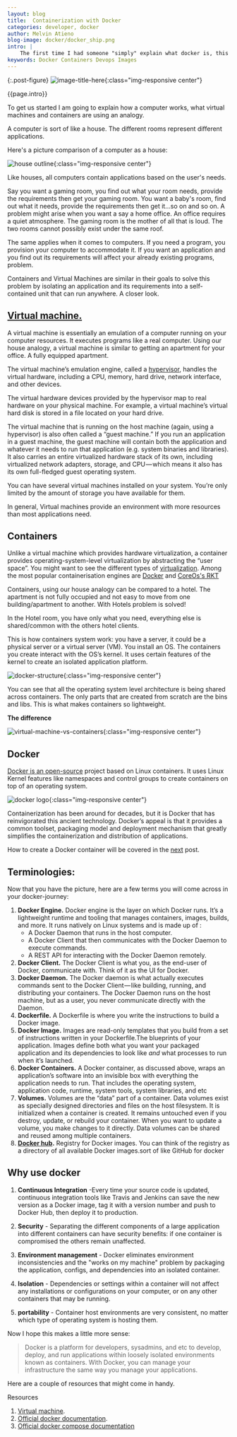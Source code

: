 ```yaml
---
layout: blog
title:  Containerization with Docker
categories: developer, docker
author: Melvin Atieno
blog-image: docker/docker_ship.png
intro: |
    The first time I had someone "simply" explain what docker is, this is what they said, "Docker is a platform for developers and sysadmins to develop, deploy, and run applications with containers".If you are a beginner programmer or techie you probably need to understand the fundamental concepts around containers and how they compare to virtual machines before you can fully dive into dockerization. This is a beginner-friendly guide that I hope will serve that purpose.
keywords: Docker Containers Devops Images 
---
```


{:.post-figure}
![image-title-here](/assets/images/blog/{{page.blog-image}}){:class="img-responsive center"}

{{page.intro}}

To get us started I am going to explain how a computer works, what virtual machines and containers are using an analogy.

A computer is sort of like a house. The different rooms represent different applications.

Here's a picture comparison of a computer as a house:

![house outline](/assets/images/blog/docker/housevscomp.jpg){:class="img-responsive center"}

Like houses, all computers contain applications based on the user's needs.

Say you want a gaming room, you find out what your room needs, provide the requirements then get your gaming room. You want a baby's room, find out what it needs, provide the requirements then get it...so on and so on.
A  problem might arise when you want a say a home office. An office requires a quiet atmosphere. The gaming room is the mother of all that is loud. The two rooms cannot possibly exist under the same roof.

The same applies when it comes to computers. If you need a program, you provision your computer to accommodate it. If you want an application and you find out its requirements will affect your already existing programs, problem.

Containers and Virtual Machines are similar in their goals to solve this problem by isolating an application and its requirements into a self-contained unit that can run anywhere.
A closer look.

## [Virtual machine.](https://azure.microsoft.com/en-us/overview/what-is-a-virtual-machine/)
A virtual machine is essentially an emulation of a computer running on your computer resources. It executes programs like a real computer.
Using our house analogy, a virtual machine is similar to getting an apartment for your office. A fully equipped apartment.

The virtual machine’s emulation engine, called a [hypervisor](https://www.networkworld.com/article/3243262/virtualization/what-is-a-hypervisor.html), handles the virtual hardware, including a CPU, memory, hard drive, network interface, and other devices.

The virtual hardware devices provided by the hypervisor map to real hardware on your physical machine. For example, a virtual machine’s virtual hard disk is stored in a file located on your hard drive.

The virtual machine that is running on the host machine (again, using a hypervisor) is also often called a “guest machine.” If you run an application in a guest machine, the guest machine will contain both the application and whatever it needs to run that application (e.g. system binaries and libraries). It also carries an entire virtualized hardware stack of its own, including virtualized network adapters, storage, and CPU — which means it also has its own full-fledged guest operating system.

You can have several virtual machines installed on your system. You’re only limited by the amount of storage you have available for them.

In general, Virtual machines provide an environment with more resources than most applications need.

## Containers

Unlike a virtual machine which provides hardware virtualization, a container provides operating-system-level virtualization by abstracting the “user space”. You might want to see the different types of [virtualization](https://www.redswitches.com/blog/different-types-virtualization-cloud-computing-explained/). Among the most popular containerisation engines are [Docker](https://docs.docker.com) and [CoreOs's RKT](https://coreos.com/rkt/)

Containers, using our house analogy can be compared to a hotel. The apartment is not fully occupied and not easy to move from one building/apartment to another. With Hotels problem is solved!

In the Hotel room, you have only what you need, everything else is shared/common with the others hotel clients.

This is how containers system work:
 you have a server, it could be a physical server or a virtual server (VM). You install an OS. The containers you create interact with the OS’s kernel. It uses certain features of the kernel to create an isolated application platform.

![docker-structure](/assets/images/blog/docker/docker-structure.png){:class="img-responsive center"}

You can see that all the operating system level architecture is being shared across containers. The only parts that are created from scratch are the bins and libs. This is what makes containers so lightweight.

**The difference**

![virtual-machine-vs-containers](/assets/images/blog/docker/Container-vs-VMs.jpg){:class="img-responsive center"}

## Docker

[Docker is an open-source](https://docs.docker.com/get-started/) project based on Linux containers. It uses Linux Kernel features like namespaces and control groups to create containers on top of an operating system.

![docker logo](/assets/images/blog/docker/dockerlogo.png){:class="img-responsive center"}

Containerization has been around for decades, but it is Docker that has reinvigorated this ancient technology. Docker’s appeal is that it provides a common toolset, packaging model and deployment mechanism that greatly simplifies the containerization and distribution of applications.

How to create a Docker container will be covered in the [next](/blog/2018/11/08/developing-with-docker.html) post.

## Terminologies:

Now that you have the picture, here are a few terms you will come across in your docker-journey:

1. **Docker Engine.**
    Docker engine is the layer on which Docker runs. It’s a lightweight runtime and tooling that manages containers, images, builds, and more. It runs natively on Linux systems and is made up of :
    - A Docker Daemon that runs in the host computer.
    - A Docker Client that then communicates with the Docker Daemon to execute commands.
    - A REST API for interacting with the Docker Daemon remotely.
2. **Docker Client.**
    The Docker Client is what you, as the end-user of Docker, communicate with. Think of it as the UI for Docker.
3. **Docker Daemon.**
    The Docker daemon is what actually executes commands sent to the Docker Client — like building, running, and distributing your containers. The Docker Daemon runs on the host machine, but as a user, you never communicate directly with the Daemon.
4. **Dockerfile.**
    A Dockerfile is where you write the instructions to build a Docker image.
5. **Docker Image.**
    Images are read-only templates that you build from a set of instructions written in your Dockerfile.The blueprints of your application. Images define both what you want your packaged application and its dependencies to look like *and* what processes to run when it’s launched.
6. **Docker Containers.**
    A Docker container, as discussed above, wraps an application’s software into an invisible box with everything the application needs to run. That includes the operating system, application code, runtime, system tools, system libraries, and etc
7. **Volumes.**
    Volumes are the “data” part of a container. Data volumes exist as specially designed directories and files on the host filesystem. It is initialized when a container is created. It remains untouched even if you destroy, update, or rebuild your container. When you want to update a volume, you make changes to it directly. Data volumes can be shared and reused among multiple containers.
8. **[Docker hub](https://hub.docker.com).**
    Registry for Docker images. You can think of the registry as a directory of all available Docker images.sort of like GitHub for docker

## Why use docker

1. **Continuous Integration** -Every time your source code is updated, continuous integration tools like Travis and Jenkins can save the new version as a Docker image, tag it with a version number and push to Docker Hub, then deploy it to production.

2. **Security** - Separating the different components of a large application into different containers can have security benefits: if one container is compromised the others remain unaffected.

3. **Environment management** -  Docker eliminates environment inconsistencies and the "works on my machine" problem by packaging the application, configs, and dependencies into an isolated container.

4. **Isolation** - Dependencies or settings within a container will not affect any installations or configurations on your computer, or on any other containers that may be running.

5. **portability** - Container host environments are very consistent, no matter which type of operating system is hosting them.

Now I hope this makes a little more sense:
> Docker is a platform for developers, sysadmins, and etc to develop, deploy, and run applications within loosely isolated environments known as containers.
With Docker, you can manage your infrastructure the same way you manage your applications.

Here are a couple of resources that might come in handy.

Resources

1. [Virtual machine](https://en.wikipedia.org/wiki/Virtual_machine).
2. [Official docker documentation](https://docs.docker.com/get-started/#docker-concepts).
3. [Official docker compose documentation](https://docs.docker.com/compose/)
